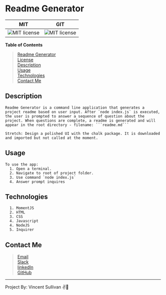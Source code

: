 # __Readme Generator__


| MIT 		    													  | GIT 			 												   |
| ------------------------------------------------------------------- | ------------------------------------------------------------------ |
|  ![MIT license](https://img.shields.io/badge/License-MIT-blue.svg)  | ![MIT license](https://img.shields.io/badge/License-MIT-blue.svg) |


__Table of Contents__ <br/>
> [Readme Generator](#readme-generator)<br>
> [License](#license)<br>
> [Description](#description)<br>
> [Usage](#Usage)<br>
> [Technologies](#technologies)<br>
> [Contact Me](#contact-me)<br>

## Description

~~~
Readme Generator is a command line application that generates a project readme based on user input. After `node index.js` is executed, the user is prompted to answer a sequence of question about the project. When questions are complete, a readme is generated and will appear in the root directory - filename: ```readme.md```

Stretch: Design a polished UI with the chalk package. It is downloaded and imported but not called at the moment.
~~~

## Usage

~~~
To use the app:
  1. Open a terminal.
  2. Navigate to root of project folder.
  3. Use command `node index.js`
  4. Answer prompt inquires
~~~

## Technologies

```
  1. MomentJS
  2. HTML
  3. CSS
  4. Javascript
  4. NodeJS
  5. Inquirer
```

## Contact Me

> [Email](www.yahoo.com)<br>
> [Slack](www.slack.com)<br>
> [linkedIn](www.linkedin.com)<br>
> [GitHub](www.github.com)<br>
---
Project By: Vincent Sullivan ✌️🐢